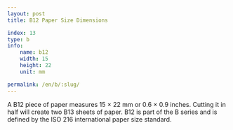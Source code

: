```yaml
---
layout: post
title: B12 Paper Size Dimensions

index: 13
type: b
info:
    name: b12
    width: 15
    height: 22
    unit: mm

permalink: /en/b/:slug/
---
```

A B12 piece of paper measures 15 × 22 mm or 0.6 × 0.9 inches. Cutting it in half will create two B13 sheets of paper. B12 is part of the B series and is defined by the ISO 216 international paper size standard.
